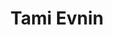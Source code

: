 ---
layout: post
title: Tami Evnin
school: Parsons
major: Major?
image: https://static.squarespace.com/static/50354720c4aa2d2d3150d3d8/t/50365837c4aa2d2d3152d120/1345738809318/?format=300w
position: DesignDays
positionURL: http://www.techatnyu.org/position
now: NASDAQ OMX
nowURL: http://www.google.com
twitter: 
email: t@NYU email?
graduate: 2014
weight: 11
---